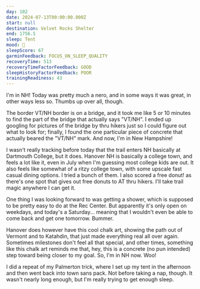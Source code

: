 ```yaml
---
day: 102
date: 2024-07-13T00:00:00.000Z
start: null
destination: Velvet Rocks Shelter
end: 1756.5
sleep: Tent
mood: 🙂
sleepScore: 67
garminFeedback: FOCUS_ON_SLEEP_QUALITY
recoveryTime: 513
recoveryTimeFactorFeedback: GOOD
sleepHistoryFactorFeedback: POOR
trainingReadiness: 43
---
```

I'm in NH! Today was pretty much a nero, and in some ways it was great, in other ways less so. Thumbs up over all, though.

The border VT/NH border is on a bridge, and it took me like 5 or 10 minutes to find the part of the bridge that actually says "VT/NH". I ended up googling for pictures of the bridge by thru hikers just so I could figure out what to look for; finally, I found the one particular piece of concrete that actually beared the "VT/NH" mark. And now, I'm in New Hampshire!

I wasn't really tracking before today that the trail enters NH basically at Dartmouth College, but it does. Hanover NH is basically a college town, and feels a lot like it, even in July when I'm guessing most college kids are out. It also feels like somewhat of a ritzy college town, with some upscale fast casual dining options. I tried a bunch of them. I also scored a free donut! as there's one spot that gives out free donuts to AT thru hikers. I'll take trail magic anywhere I can get it.

One thing I was looking forward to was getting a shower, which is supposed to be pretty easy to do at the Rec Center. But apparently it's only open on weekdays, and today's a Saturday... meaning that I wouldn't even be able to come back and get one tomorrow. Bummer.

Hanover does however have this cool chalk art, showing the path out of Vermont and to Katahdin, that just made everything real all over again. Sometimes milestones don't feel all that special, and other times, something like this chalk art reminds me that, hey, this is a concrete (no pun intended) step toward being closer to my goal. So, I'm in NH now. Woo!

I did a repeat of my Palmerton trick, where I set up my tent in the afternoon and then went back into town sans pack. Not before taking a nap, though. It wasn't nearly long enough, but I'm really trying to get enough sleep.
